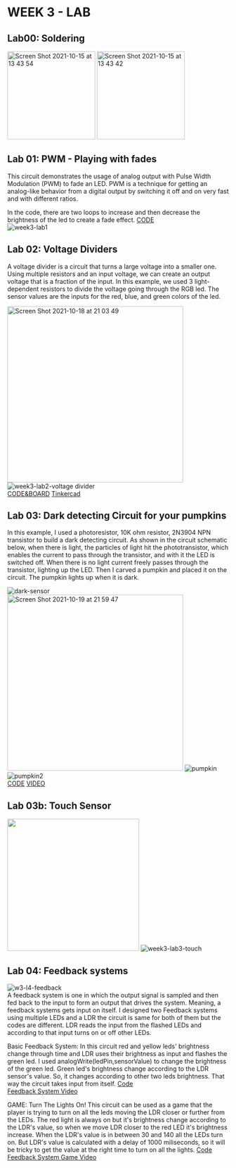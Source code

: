 # WEEK 3 - LAB

## Lab00: Soldering

<img width="200" alt="Screen Shot 2021-10-15 at 13 43 54" src="https://git.arts.ac.uk/storage/user/227/files/fc80a180-2dbd-11ec-9bef-78784cdedb1a">

<img width="200" alt="Screen Shot 2021-10-15 at 13 43 42" src="https://git.arts.ac.uk/storage/user/227/files/fdb1ce80-2dbd-11ec-92e0-2824f3b514fe">

## Lab 01: PWM - Playing with fades
This circuit demonstrates the usage of analog output with Pulse Width Modulation (PWM) to fade an LED. PWM is a technique for getting an analog-like behavior from a digital output by switching it off and on very fast and with different ratios. 

In the code, there are two loops to increase and then decrease the brightness of the led to create a fade effect.
[CODE](https://git.arts.ac.uk/21004071/portfolio_of_work/blob/master/week3/week3-Lab01/week3-Lab01-PWM.ino) 
<br />![week3-lab1](https://git.arts.ac.uk/storage/user/227/files/e1ad2d80-2dbb-11ec-8f67-44c1c0b50292)

## Lab 02: Voltage Dividers

A voltage divider is a circuit that turns a large voltage into a smaller one. Using multiple resistors and an input voltage, we can create an output voltage that is a fraction of the input. In this example, we used 3 light-dependent resistors to divide the voltage going through the RGB led. The sensor values are the inputs for the red, blue, and green colors of the led.

<img width="400" alt="Screen Shot 2021-10-18 at 21 03 49" src="https://git.arts.ac.uk/storage/user/227/files/e8a39c80-3056-11ec-9a16-7f4c1b38321d"> <br />
![week3-lab2-voltage divider](https://git.arts.ac.uk/storage/user/227/files/cc0d7000-30fb-11ec-81ae-8349715e8953)<br />
[CODE&BOARD](https://git.arts.ac.uk/21004071/portfolio_of_work/tree/master/week3/week3-Lab02)
[Tinkercad](https://www.tinkercad.com/things/bbHabsg4EVu-brave-allis-esboo/editel?sharecode=FwAD5RaG2OvSq63aN_oCrH9ZAQ0qRGbPaF4Nf9LMUAg)

## Lab 03: Dark detecting Circuit for your pumpkins
In this example, I used a photoresistor, 10K ohm resistor, 2N3904 NPN transistor to build a dark detecting circuit. As shown in the circuit schematic below, when there is light, the particles of light hit the phototransistor, which enables the current to pass through the transistor, and with it the LED is switched off. When there is no light current freely passes through the transistor, lighting up the LED. Then I carved a pumpkin and placed it on the circuit. The pumpkin lights up when it is dark.

![dark-sensor](https://git.arts.ac.uk/storage/user/227/files/12b89580-310f-11ec-9bb1-94623895c4c4)
<br />
<img width="400" alt="Screen Shot 2021-10-19 at 21 59 47" src="https://git.arts.ac.uk/storage/user/227/files/e4937f80-3127-11ec-8fa0-e44e29a113bd">
![pumpkin](https://git.arts.ac.uk/storage/user/227/files/9763dd80-3128-11ec-9258-2af37e59a60f)
![pumpkin2](https://git.arts.ac.uk/storage/user/227/files/99c63780-3128-11ec-9fcb-7e3f54218c42)
<br />
[CODE](https://git.arts.ac.uk/21004071/portfolio_of_work/blob/master/week3/week3-Lab03/week3-Lab03-Dark-Detecting-LED.ino)
[VIDEO]()

## Lab 03b: Touch Sensor
<img width="300" src="https://git.arts.ac.uk/storage/user/227/files/2f979d80-30fc-11ec-818f-79c1881cdfeb"> ![week3-lab3-touch](https://git.arts.ac.uk/storage/user/227/files/142b9300-30fa-11ec-8c1a-e6a73fab0889)

## Lab 04: Feedback systems

![w3-l4-feedback](https://git.arts.ac.uk/storage/user/227/files/3e874b80-310e-11ec-8758-1feddb19fbb9)<br />
A feedback system is one in which the output signal is sampled and then fed back to the input to form an output that drives the system. Meaning, a feedback systems gets input on itself. 
I designed two Feedback systems using multiple LEDs and a LDR the circuit is same for both of them but the codes are different. LDR reads the input from the flashed LEDs and according to that input turns on or off other LEDs.


Basic Feedback System:
In this circuit red and yellow leds' brightness change through time and LDR uses their brightness as input and flashes the green led. I used analogWrite(ledPin,sensorValue) to change the brightness of the green led. Green led's brightness change according to the LDR sensor's value. So, it changes according to other two leds brightness. That way the circuit takes input from itself.
[Code](https://git.arts.ac.uk/21004071/portfolio_of_work/blob/master/week3/week3-Lab04/week3-lab04-feedback.ino)
<br />
[Feedback System Video](https://youtu.be/Ws6_Eic4cso)

GAME: Turn The Lights On!
This circuit can be used as a game that the player is trying to turn on all the leds moving the LDR closer or further from the LEDs. The red light is always on but it's brightness change according to the LDR's value, so when we move LDR closer to the red LED it's brightness increase. When the LDR's value is in between 30 and 140 all the LEDs turn on. But LDR's value is calculated with a delay of 1000 miliseconds, so it will be tricky to get the value at the right time to turn on all the lights.
[Code](https://git.arts.ac.uk/21004071/portfolio_of_work/blob/master/week3/week3-Lab04/week3-lab04-game.ino)
<br />
[Feedback System Game Video](https://youtu.be/tLD5xPyZH94)





